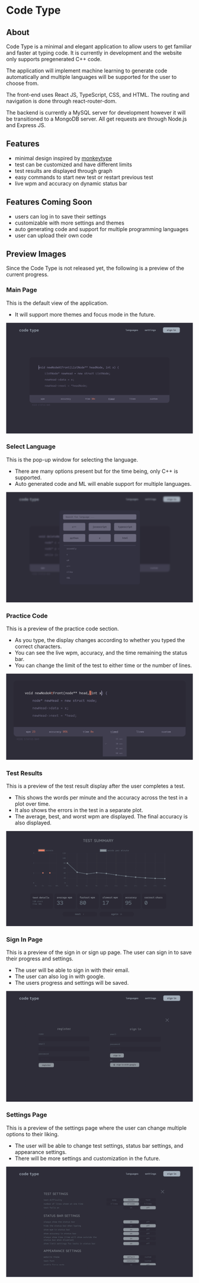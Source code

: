 # Code Type

## About 

Code Type is a minimal and elegant application to allow users to get familiar and faster at typing code. It is currently in development and the website only supports pregenerated C++ code. 

The application will implement machine learning to generate code automatically and multiple languages will be supported for the user to choose from. 

The front-end uses React JS, TypeScript, CSS, and HTML. The routing and navigation is done through react-router-dom. 

The backend is currently a MySQL server for development however it will be transitioned to a MongoDB server. All get requests are through Node.js and Express JS. 

## Features 

* minimal design inspired by [monkeytype](https://monkeytype.com)
* test can be customized and have different limits
* test results are displayed through graph
* easy commands to start new test or restart previous test
* live wpm and accuracy on dynamic status bar 

## Features Coming Soon

* users can log in to save their settings
* customizable with more settings and themes 
* auto generating code and support for multiple programming languages 
* user can upload their own code


## Preview Images

Since the Code Type is not released yet, the following is a preview of the current progress. 

### Main Page 

This is the default view of the application. 

* It will support more themes and focus mode in the future. 

![Main Preview](previews/images/main_preview.png)

### Select Language  

This is the pop-up window for selecting the language. 

* There are many options present but for the time being, only C++ is supported. 
* Auto generated code and ML will enable support for multiple languages. 

![Languages Select](previews/images/languages_preview.png)

### Practice Code 

This is a preview of the practice code section. 

* As you type, the display changes according to whether you typed the correct characters. 
* You can see the live wpm, accuracy, and the time remaining the status bar. 
* You can change the limit of the test to either time or the number of lines. 

![Practice Code](previews/images/practice_code_preview.png)

### Test Results 

This is a preview of the test result display after the user completes a test. 

* This shows the words per minute and the accuracy across the test in a plot over time. 
* It also shows the errors in the test in a separate plot. 
* The average, best, and worst wpm are displayed. The final accuracy is also displayed.  

![Test Results](previews/images/test_results_preview.png)

### Sign In Page 

This is a preview of the sign in or sign up page. The user can sign in to save their progress and settings.

* The user will be able to sign in with their email. 
* The user can also log in with google. 
* The users progress and settings will be saved. 

![Sign In Page](previews/images/sign_in_preview.png)

### Settings Page

This is a preview of the settings page where the user can change multiple options to their liking. 

* The user will be able to change test settings, status bar settings, and appearance settings. 
* There will be more settings and customization in the future. 

![Settings Page](previews/images/settings_preview.png)
